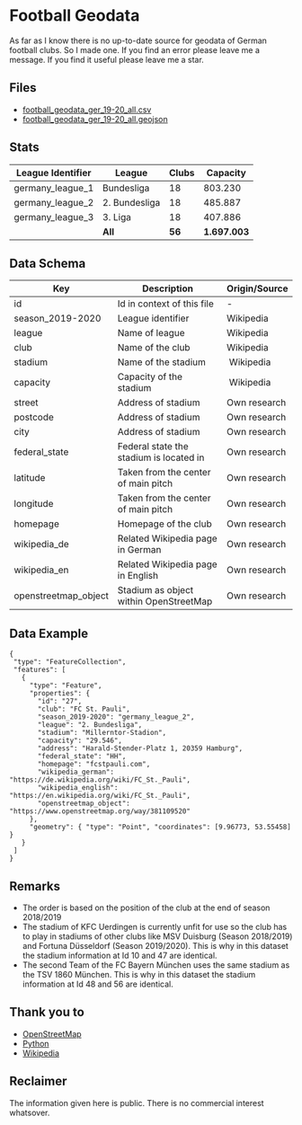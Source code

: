 # Football Geodata

As far as I know there is no up-to-date source for geodata of German football clubs. So I made one. If you find an error please leave me a message. If you find it useful please leave me a star.

## Files
- [football_geodata_ger_19-20_all.csv](data/football_geodata_ger_19-20_all.csv)
- [football_geodata_ger_19-20_all.geojson](data/football_geodata_ger_19-20_all.geojson)


## Stats

| League Identifier | League        | Clubs   | Capacity       |
|-------------------|---------------|---------|----------------|
| germany_league_1  | Bundesliga    | 18      | 803.230        |
| germany_league_2  | 2. Bundesliga | 18      | 485.887        |
| germany_league_3  | 3. Liga       | 18      | 407.886        |
|                   | **All**       | **56**  | **1.697.003**  |

## Data Schema 

Key                   | Description                                   | Origin/Source |
--------------------- | --------------------------------------------- |---------------|
id                    | Id in context of this file                    | -             |
season_2019-2020      | League identifier                             | Wikipedia     |
league                | Name of league                                | Wikipedia     |
club                  | Name of the club                              | Wikipedia     |
stadium               | Name of the stadium                           | Wikipedia     |
capacity              | Capacity of the stadium                       | Wikipedia     |
street                | Address of stadium                            | Own research  |
postcode              | Address of stadium                            | Own research  |
city                  | Address of stadium                            | Own research  |
federal_state         | Federal state the stadium is located in       | Own research  |
latitude              | Taken from the center of main pitch           | Own research  |
longitude             | Taken from the center of main pitch           | Own research  |
homepage              | Homepage of the club                          | Own research  | 
wikipedia_de          | Related Wikipedia page in German              | Own research  | 
wikipedia_en          | Related Wikipedia page in English             | Own research  | 
openstreetmap_object  | Stadium as object within OpenStreetMap        | Own research  | 

## Data Example
 ```
{
  "type": "FeatureCollection",
  "features": [
    {
      "type": "Feature",
      "properties": {
        "id": "27",
        "club": "FC St. Pauli",
        "season_2019-2020": "germany_league_2",
        "league": "2. Bundesliga",
        "stadium": "Millerntor-Stadion",
        "capacity": "29.546",
        "address": "Harald-Stender-Platz 1, 20359 Hamburg",
        "federal_state": "HH",
        "homepage": "fcstpauli.com",
        "wikipedia_german": "https://de.wikipedia.org/wiki/FC_St._Pauli",
        "wikipedia_english": "https://en.wikipedia.org/wiki/FC_St._Pauli",
        "openstreetmap_object": "https://www.openstreetmap.org/way/381109520"
      },
      "geometry": { "type": "Point", "coordinates": [9.96773, 53.55458] }
    }
  ]
}
 ``` 


## Remarks
- The order is based on the position of the club at the end of season 2018/2019
- The stadium of KFC Uerdingen is currently unfit for use so the club has to play in stadiums of other clubs like MSV Duisburg (Season 2018/2019) and Fortuna Düsseldorf (Season 2019/2020). This is why in this dataset the stadium information at Id 10 and 47 are identical. 
- The second Team of the FC Bayern München uses the same stadium as the TSV 1860 München. This is why in this dataset the stadium information at Id 48 and 56 are identical.

## Thank you to
- [OpenStreetMap](https://www.openstreetmap.org/about)
- [Python](https://www.python.org)
- [Wikipedia](https://en.wikipedia.org/wiki/Wikipedia:About)

## Reclaimer
The information given here is public. There is no commercial interest whatsover.